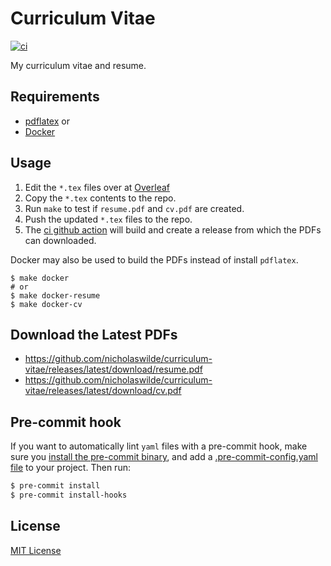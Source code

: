 # Curriculum Vitae

[![ci](https://github.com/nicholaswilde/curriculum-vitae/actions/workflows/ci.yaml/badge.svg)](https://github.com/nicholaswilde/curriculum-vitae/actions/workflows/ci.yaml)

My curriculum vitae and resume.

## Requirements

* [pdflatex](https://www.latex-project.org/get/)
or
* [Docker](https://www.docker.com/)

## Usage

1. Edit the `*.tex` files over at [Overleaf](https://www.overleaf.com/read/nkdbqrgysqft)
2. Copy the `*.tex` contents to the repo.
3. Run `make` to test if `resume.pdf` and `cv.pdf` are created.
4. Push the updated `*.tex` files to the repo.
5. The [ci github action](https://github.com/nicholaswilde/curriculum-vitae/actions/workflows/ci.yaml) will build and create a release from which the PDFs can downloaded.

Docker may also be used to build the PDFs instead of install `pdflatex`.

```shell
$ make docker
# or
$ make docker-resume
$ make docker-cv
```

## Download the Latest PDFs

* https://github.com/nicholaswilde/curriculum-vitae/releases/latest/download/resume.pdf
* https://github.com/nicholaswilde/curriculum-vitae/releases/latest/download/cv.pdf

## Pre-commit hook

If you want to automatically lint `yaml` files with a pre-commit hook, make sure you
[install the pre-commit binary](https://pre-commit.com/#install), and add a [.pre-commit-config.yaml file](./.pre-commit-config.yaml)
to your project. Then run:

```bash
$ pre-commit install
$ pre-commit install-hooks
```

## License

[MIT License](./LICENSE)
